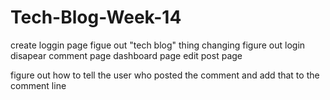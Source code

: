 # Tech-Blog-Week-14


create loggin page
figue out "tech blog" thing changing
figure out login disapear
comment page
dashboard page
edit post page


figure out how to tell the user who posted the comment and add that to the comment line

